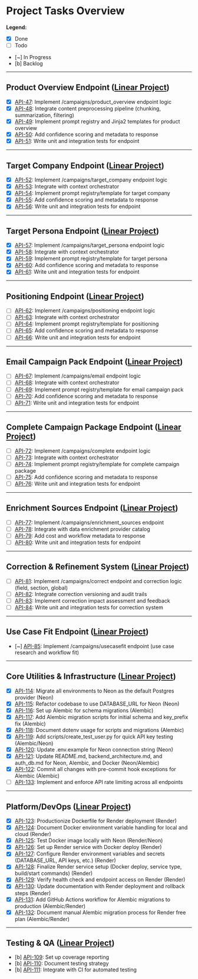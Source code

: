 # Project Tasks Overview

**Legend:**  
- [x] Done  
- [ ] Todo  
- [~] In Progress  
- [b] Backlog

---

## Product Overview Endpoint ([Linear Project](https://linear.app/blossomer/project/product-overview-endpoint-4c2b752b91f1))
- [x] [API-47](https://linear.app/blossomer/issue/API-47/implement-campaignsproduct-overview-endpoint-logic): Implement /campaigns/product_overview endpoint logic
- [x] [API-48](https://linear.app/blossomer/issue/API-48/integrate-content-preprocessing-pipeline): Integrate content preprocessing pipeline (chunking, summarization, filtering)
- [x] [API-49](https://linear.app/blossomer/issue/API-49/implement-prompt-registry-and-jinja2-templates-for-product-overview): Implement prompt registry and Jinja2 templates for product overview
- [x] [API-50](https://linear.app/blossomer/issue/API-50/add-confidence-scoring-and-metadata-to-response): Add confidence scoring and metadata to response
- [x] [API-51](https://linear.app/blossomer/issue/API-51/write-unit-and-integration-tests-for-product-overview-endpoint): Write unit and integration tests for endpoint

---

## Target Company Endpoint ([Linear Project](https://linear.app/blossomer/project/target-company-endpoint-f89c1ba14f3c))
- [x] [API-52](https://linear.app/blossomer/issue/API-52/implement-campaignstarget-company-endpoint-logic): Implement /campaigns/target_company endpoint logic
- [x] [API-53](https://linear.app/blossomer/issue/API-53/integrate-with-context-orchestrator): Integrate with context orchestrator
- [x] [API-54](https://linear.app/blossomer/issue/API-54/implement-prompt-registrytemplate-for-target-company): Implement prompt registry/template for target company
- [x] [API-55](https://linear.app/blossomer/issue/API-55/add-confidence-scoring-and-metadata-to-response): Add confidence scoring and metadata to response
- [x] [API-56](https://linear.app/blossomer/issue/API-56/write-unit-and-integration-tests-for-target-company-endpoint): Write unit and integration tests for endpoint

---

## Target Persona Endpoint ([Linear Project](https://linear.app/blossomer/project/target-persona-endpoint-6a1cbd18b751))
- [x] [API-57](https://linear.app/blossomer/issue/API-57/implement-campaignstarget-persona-endpoint-logic): Implement /campaigns/target_persona endpoint logic
- [x] [API-58](https://linear.app/blossomer/issue/API-58/integrate-with-context-orchestrator): Integrate with context orchestrator
- [x] [API-59](https://linear.app/blossomer/issue/API-59/implement-prompt-registrytemplate-for-target-persona): Implement prompt registry/template for target persona
- [x] [API-60](https://linear.app/blossomer/issue/API-60/add-confidence-scoring-and-metadata-to-response): Add confidence scoring and metadata to response
- [x] [API-61](https://linear.app/blossomer/issue/API-61/write-unit-and-integration-tests-for-target-persona-endpoint): Write unit and integration tests for endpoint

---

## Positioning Endpoint ([Linear Project](https://linear.app/blossomer/project/positioning-endpoint-92715ccb8ba1))
- [ ] [API-62](https://linear.app/blossomer/issue/API-62/implement-campaignspositioning-endpoint-logic): Implement /campaigns/positioning endpoint logic
- [ ] [API-63](https://linear.app/blossomer/issue/API-63/integrate-with-context-orchestrator): Integrate with context orchestrator
- [ ] [API-64](https://linear.app/blossomer/issue/API-64/implement-prompt-registrytemplate-for-positioning): Implement prompt registry/template for positioning
- [ ] [API-65](https://linear.app/blossomer/issue/API-65/add-confidence-scoring-and-metadata-to-response): Add confidence scoring and metadata to response
- [ ] [API-66](https://linear.app/blossomer/issue/API-66/write-unit-and-integration-tests-for-positioning-endpoint): Write unit and integration tests for endpoint

---

## Email Campaign Pack Endpoint ([Linear Project](https://linear.app/blossomer/project/email-campaign-pack-endpoint-f0db36219e36))
- [ ] [API-67](https://linear.app/blossomer/issue/API-67/implement-campaignsemail-endpoint-logic): Implement /campaigns/email endpoint logic
- [ ] [API-68](https://linear.app/blossomer/issue/API-68/integrate-with-context-orchestrator): Integrate with context orchestrator
- [ ] [API-69](https://linear.app/blossomer/issue/API-69/implement-prompt-registrytemplate-for-email-campaign-pack): Implement prompt registry/template for email campaign pack
- [ ] [API-70](https://linear.app/blossomer/issue/API-70/add-confidence-scoring-and-metadata-to-response): Add confidence scoring and metadata to response
- [ ] [API-71](https://linear.app/blossomer/issue/API-71/write-unit-and-integration-tests-for-email-campaign-pack-endpoint): Write unit and integration tests for endpoint

---

## Complete Campaign Package Endpoint ([Linear Project](https://linear.app/blossomer/project/complete-campaign-package-endpoint-d0c5895fbf8e))
- [ ] [API-72](https://linear.app/blossomer/issue/API-72/implement-campaignscomplete-endpoint-logic): Implement /campaigns/complete endpoint logic
- [ ] [API-73](https://linear.app/blossomer/issue/API-73/integrate-with-context-orchestrator): Integrate with context orchestrator
- [ ] [API-74](https://linear.app/blossomer/issue/API-74/implement-prompt-registrytemplate-for-complete-campaign-package): Implement prompt registry/template for complete campaign package
- [ ] [API-75](https://linear.app/blossomer/issue/API-75/add-confidence-scoring-and-metadata-to-response): Add confidence scoring and metadata to response
- [ ] [API-76](https://linear.app/blossomer/issue/API-76/write-unit-and-integration-tests-for-complete-campaign-package): Write unit and integration tests for endpoint

---

## Enrichment Sources Endpoint ([Linear Project](https://linear.app/blossomer/project/enrichment-sources-endpoint-6f53bf1b7b28))
- [ ] [API-77](https://linear.app/blossomer/issue/API-77/implement-campaignsenrichment-sources-endpoint): Implement /campaigns/enrichment_sources endpoint
- [ ] [API-78](https://linear.app/blossomer/issue/API-78/integrate-with-data-enrichment-provider-catalog): Integrate with data enrichment provider catalog
- [ ] [API-79](https://linear.app/blossomer/issue/API-79/add-cost-and-workflow-metadata-to-response): Add cost and workflow metadata to response
- [ ] [API-80](https://linear.app/blossomer/issue/API-80/write-unit-and-integration-tests-for-enrichment-sources-endpoint): Write unit and integration tests for endpoint

---

## Correction & Refinement System ([Linear Project](https://linear.app/blossomer/project/correction-and-refinement-system-5c84d106c128))
- [ ] [API-81](https://linear.app/blossomer/issue/API-81/implement-campaignscorrect-endpoint-and-correction-logic-field-section): Implement /campaigns/correct endpoint and correction logic (field, section, global)
- [ ] [API-82](https://linear.app/blossomer/issue/API-82/integrate-correction-versioning-and-audit-trails): Integrate correction versioning and audit trails
- [ ] [API-83](https://linear.app/blossomer/issue/API-83/implement-correction-impact-assessment-and-feedback): Implement correction impact assessment and feedback
- [ ] [API-84](https://linear.app/blossomer/issue/API-84/write-unit-and-integration-tests-for-correction-system): Write unit and integration tests for correction system

---

## Use Case Fit Endpoint ([Linear Project](https://linear.app/blossomer/project/use-case-fit-endpoint-e793af82af2e))
- [~] [API-85](https://linear.app/blossomer/issue/API-85/implement-campaignsusecasefit-endpoint-use-case-research-and-workflow): Implement /campaigns/usecasefit endpoint (use case research and workflow fit)

---

## Core Utilities & Infrastructure ([Linear Project](https://linear.app/blossomer/project/core-utilities-and-infrastructure-5fc2e2836583))
- [x] [API-114](https://linear.app/blossomer/issue/API-114/migrate-all-environments-to-neon-as-the-default-postgres-provider-neon): Migrate all environments to Neon as the default Postgres provider (Neon)
- [x] [API-115](https://linear.app/blossomer/issue/API-115/refactor-codebase-to-use-database-url-for-neon-neon): Refactor codebase to use DATABASE_URL for Neon (Neon)
- [x] [API-116](https://linear.app/blossomer/issue/API-116/set-up-alembic-for-schema-migrations-alembic): Set up Alembic for schema migrations (Alembic)
- [x] [API-117](https://linear.app/blossomer/issue/API-117/add-alembic-migration-scripts-for-initial-schema-and-key-prefix-fix): Add Alembic migration scripts for initial schema and key_prefix fix (Alembic)
- [x] [API-118](https://linear.app/blossomer/issue/API-118/document-dotenv-usage-for-scripts-and-migrations-alembic): Document dotenv usage for scripts and migrations (Alembic)
- [x] [API-119](https://linear.app/blossomer/issue/API-119/add-scriptscreate-test-userpy-for-quick-api-key-testing-alembicneon): Add scripts/create_test_user.py for quick API key testing (Alembic/Neon)
- [x] [API-120](https://linear.app/blossomer/issue/API-120/update-envexample-for-neon-connection-string-neon): Update .env.example for Neon connection string (Neon)
- [x] [API-121](https://linear.app/blossomer/issue/API-121/update-readmemd-backend_architecturemd-and-auth_dbmd-for-neon-alembic-and): Update README.md, backend_architecture.md, and auth_db.md for Neon, Alembic, and Docker (Neon/Alembic)
- [x] [API-122](https://linear.app/blossomer/issue/API-122/commit-all-changes-with-pre-commit-hook-exceptions-for-alembic-alembic): Commit all changes with pre-commit hook exceptions for Alembic (Alembic)
- [ ] [API-133](https://linear.app/blossomer/issue/API-133/implement-and-enforce-api-rate-limiting-across-all-endpoints): Implement and enforce API rate limiting across all endpoints

---

## Platform/DevOps ([Linear Project](https://linear.app/blossomer/project/platform-and-devops-eef5ff88a3bf))
- [x] [API-123](https://linear.app/blossomer/issue/API-123/productionize-dockerfile-for-render-deployment-render): Productionize Dockerfile for Render deployment (Render)
- [x] [API-124](https://linear.app/blossomer/issue/API-124/document-docker-environment-variable-handling-for-local-and-cloud): Document Docker environment variable handling for local and cloud (Render)
- [x] [API-125](https://linear.app/blossomer/issue/API-125/test-docker-image-locally-with-neon-renderneon): Test Docker image locally with Neon (Render/Neon)
- [x] [API-126](https://linear.app/blossomer/issue/API-126/set-up-render-service-with-docker-deploy-render): Set up Render service with Docker deploy (Render)
- [x] [API-127](https://linear.app/blossomer/issue/API-127/configure-render-environment-variables-and-secrets-database-url-api): Configure Render environment variables and secrets (DATABASE_URL, API keys, etc.) (Render)
- [x] [API-128](https://linear.app/blossomer/issue/API-128/finalize-render-service-setup-docker-deploy-service-type-buildstart): Finalize Render service setup (Docker deploy, service type, build/start commands) (Render)
- [x] [API-129](https://linear.app/blossomer/issue/API-129/verify-health-check-and-endpoint-access-on-render-render): Verify health check and endpoint access on Render (Render)
- [x] [API-130](https://linear.app/blossomer/issue/API-130/update-documentation-with-render-deployment-and-rollback-steps-render): Update documentation with Render deployment and rollback steps (Render)
- [x] [API-131](https://linear.app/blossomer/issue/API-131/add-github-actions-workflow-for-alembic-migrations-to-production): Add GitHub Actions workflow for Alembic migrations to production (Alembic/Render)
- [x] [API-132](https://linear.app/blossomer/issue/API-132/document-manual-alembic-migration-process-for-render-free-plan): Document manual Alembic migration process for Render free plan (Alembic/Render)

---

## Testing & QA ([Linear Project](https://linear.app/blossomer/project/testing-and-qa-3b123f14d108))
- [b] [API-109](https://linear.app/blossomer/issue/API-109/set-up-coverage-reporting): Set up coverage reporting
- [b] [API-110](https://linear.app/blossomer/issue/API-110/document-testing-strategy): Document testing strategy
- [b] [API-111](https://linear.app/blossomer/issue/API-111/integrate-with-ci-for-automated-testing): Integrate with CI for automated testing 